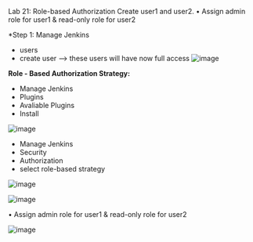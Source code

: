 Lab 21: Role-based Authorization
Create user1 and user2.
• Assign admin role for user1 & read-only role for user2

*Step 1: Manage Jenkins
- users
- create user  --> these users will have now full access
![image](https://github.com/user-attachments/assets/1a045a3f-bd58-45ea-be50-4cb1d336d0ee)

**Role - Based Authorization Strategy:**
- Manage Jenkins
- Plugins
- Avaliable Plugins
- Install
  
![image](https://github.com/user-attachments/assets/5b0aeaca-cd4d-4edd-9e12-f9dd6353fae7)

- Manage Jenkins
- Security
- Authorization
- select role-based strategy
  
![image](https://github.com/user-attachments/assets/2ed09b69-3a71-4c3c-89f9-c907b5c6885d)


![image](https://github.com/user-attachments/assets/ce8c2156-9975-4c33-944b-88b2a31c0f38)

• Assign admin role for user1 & read-only role for user2

![image](https://github.com/user-attachments/assets/c03eaa3c-0e64-4722-91c2-ef36b6036a3b)

